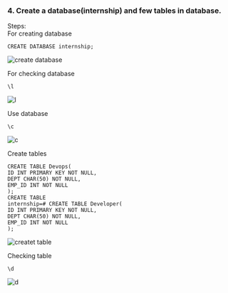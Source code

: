 ### 4. Create a database(internship) and few tables in database.
Steps:<br/>
For creating database<br/>
```
CREATE DATABASE internship;
```
![create database](https://user-images.githubusercontent.com/53372486/143779076-7016eda1-2135-4b28-b55c-25c59c3c722f.png)<br/>

For checking database<br/>
```
\l
```
![l](https://user-images.githubusercontent.com/53372486/143779073-bf76c842-4105-4663-a77b-a31680021299.png)<br/>

Use database<br/>
```
\c
```
![c](https://user-images.githubusercontent.com/53372486/143779075-a3c58fff-db9b-4480-9602-e819a6f87eca.png)<br/>

Create tables<br/>
```
CREATE TABLE Devops(
ID INT PRIMARY KEY NOT NULL,
DEPT CHAR(50) NOT NULL,
EMP_ID INT NOT NULL
);
CREATE TABLE
internship=# CREATE TABLE Developer(
ID INT PRIMARY KEY NOT NULL,
DEPT CHAR(50) NOT NULL,
EMP_ID INT NOT NULL
);
```
![createt table](https://user-images.githubusercontent.com/53372486/143779078-910d1d83-8742-4f38-909f-81b10cfa4e8d.png)<br/>

Checking table<br/>
```
\d
```
![d](https://user-images.githubusercontent.com/53372486/143779071-63c3707b-e83b-4aa0-a20c-f2635cfd612d.png)<br/>



